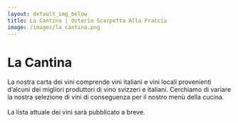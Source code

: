 ```yaml
---
layout: default_img_below
title: La Cantina | Osteria Scarpetta Alla Fraccia
image: /images/la_cantina.png
---
```


La Cantina
==========

La nostra carta dei vini comprende vini italiani e vini locali provenienti d’alcuni dei migliori produttori di vino svizzeri e italiani. Cerchiamo di variare la nostra selezione di vini di conseguenza per il nostro menù della cucina.
<br> </br>
La lista attuale dei vini sarà pubblicato a breve.
